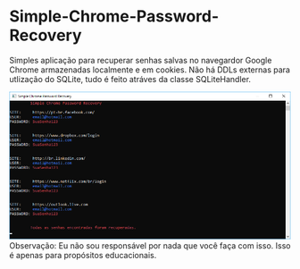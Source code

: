 # Simple-Chrome-Password-Recovery

Simples aplicação para recuperar senhas salvas no navegardor Google Chrome armazenadas localmente e em cookies.
Não há DDLs externas para utlização do SQLite, tudo é feito atráves da classe SQLiteHandler.

![Print UI](README/print.png)
Observação: Eu não sou responsável por nada que você faça com isso. Isso é apenas para propósitos educacionais.
